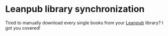 # Leanpub library synchronization

Tired to manually download every single books from your [Leanpub](https://leanpub.com/) library? I got you covered!